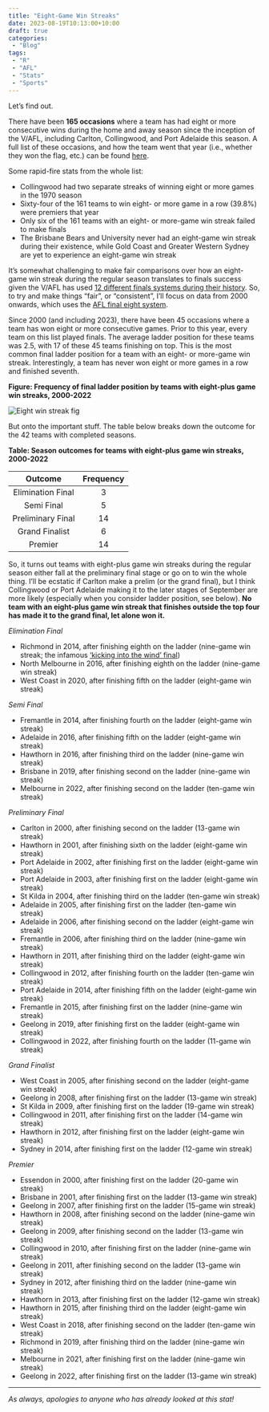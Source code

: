 ```yaml
---
title: "Eight-Game Win Streaks"
date: 2023-08-19T10:13:00+10:00
draft: true
categories:
 - "Blog"
tags:
 - "R"
 - "AFL" 
 - "Stats"
 - "Sports"
---
```


<!--more-->

Let’s find out.

There have been **165 occasions** where a team has had eight or more consecutive wins during the home and away season since the inception of the V/AFL, including Carlton, Collingwood, and Port Adelaide this season. A full list of these occasions, and how the team went that year (i.e., whether they won the flag, etc.) can be found [here](/files/content/posts/eight-plus-win-streak/eight-plus-win-streak-list.pdf). 

Some rapid-fire stats from the whole list:
- Collingwood had two separate streaks of winning eight or more games in the 1970 season
- Sixty-four of the 161 teams to win eight- or more game in a row (39.8%) were premiers that year
- Only six of the 161 teams with an eight- or more-game win streak failed to make finals
- The Brisbane Bears and University never had an eight-game win streak during their existence, while Gold Coast and Greater Western Sydney are yet to experience an eight-game win streak 

It’s somewhat challenging to make fair comparisons over how an eight-game win streak during the regular season translates to finals success given the V/AFL has used [12 different finals systems during their history](https://en.wikipedia.org/wiki/AFL_finals_series#Systems). So, to try and make things “fair”, or “consistent”, I’ll focus on data from 2000 onwards, which uses the [AFL final eight system](https://en.wikipedia.org/wiki/AFL_final_eight_system).

Since 2000 (and including 2023), there have been 45 occasions where a team has won eight or more consecutive games. Prior to this year, every team on this list played finals. The average ladder position for these teams was 2.5, with 17 of these 45 teams finishing on top. This is the most common final ladder position for a team with an eight- or more-game win streak. Interestingly, a team has never won eight or more games in a row and finished seventh.

**Figure: Frequency of final ladder position by teams with eight-plus game win streaks, 2000-2022**

![Eight win streak fig](/files/content/posts/eight-plus-win-streak/eight-win-ladder-pos.png)

But onto the important stuff. The table below breaks down the outcome for the 42 teams with completed seasons.

**Table: Season outcomes for teams with eight-plus game win streaks, 2000-2022**

<center>

| Outcome           | Frequency |
| :---------------: | :-------: |
| Elimination Final | 3         |
| Semi Final        | 5         |
| Preliminary Final | 14        |
| Grand Finalist    | 6         |
| Premier           | 14        |

</center>

So, it turns out teams with eight-plus game win streaks during the regular season either fall at the preliminary final stage or go on to win the whole thing. I’ll be ecstatic if Carlton make a prelim (or the grand final), but I think Collingwood or Port Adelaide making it to the later stages of September are more likely (especially when you consider ladder position, see below). **No team with an eight-plus game win streak that finishes outside the top four has made it to the grand final, let alone won it.** 

*Elimination Final*
- Richmond in 2014, after finishing eighth on the ladder (nine-game win streak; the infamous [‘kicking into the wind’ final](https://www.afl.com.au/news/444279/a-flip-of-the-coin-cotchins-call-irrelevant-to-sundays-result-say-tigers))
- North Melbourne in 2016, after finishing eighth on the ladder (nine-game win streak)
- West Coast in 2020, after finishing fifth on the ladder (eight-game win streak)

*Semi Final*
- Fremantle in 2014, after finishing fourth on the ladder (eight-game win streak)
- Adelaide in 2016, after finishing fifth on the ladder (eight-game win streak)
- Hawthorn in 2016, after finishing third on the ladder (nine-game win streak)
- Brisbane in 2019, after finishing second on the ladder (nine-game win streak)
- Melbourne in 2022, after finishing second on the ladder (ten-game win streak)

*Preliminary Final*
- Carlton in 2000, after finishing second on the ladder (13-game win streak)
- Hawthorn in 2001, after finishing sixth on the ladder (eight-game win streak)
- Port Adelaide in 2002, after finishing first on the ladder (eight-game win streak)
- Port Adelaide in 2003, after finishing first on the ladder (eight-game win streak)
- St Kilda in 2004, after finishing third on the ladder (ten-game win streak)
- Adelaide in 2005, after finishing first on the ladder (ten-game win streak)
- Adelaide in 2006, after finishing second on the ladder (eight-game win streak)
- Fremantle in 2006, after finishing third on the ladder (nine-game win streak)
- Hawthorn in 2011, after finishing third on the ladder (eight-game win streak)
- Collingwood in 2012, after finishing fourth on the ladder (ten-game win streak)
- Port Adelaide in 2014, after finishing fifth on the ladder (eight-game win streak)
- Fremantle in 2015, after finishing first on the ladder (nine-game win streak)
- Geelong in 2019, after finishing first on the ladder (eight-game win streak)
- Collingwood in 2022, after finishing fourth on the ladder (11-game win streak)

*Grand Finalist*
- West Coast in 2005, after finishing second on the ladder (eight-game win streak)
- Geelong in 2008, after finishing first on the ladder (13-game win streak)
- St Kilda in 2009, after finishing first on the ladder (19-game win streak)
- Collingwood in 2011, after finishing first on the ladder (14-game win streak)
- Hawthorn in 2012, after finishing first on the ladder (eight-game win streak)
- Sydney in 2014, after finishing first on the ladder (12-game win streak)

*Premier*
- Essendon in 2000, after finishing first on the ladder (20-game win streak)
- Brisbane in 2001, after finishing first on the ladder (13-game win streak)
- Geelong in 2007, after finishing first on the ladder (15-game win streak)
- Hawthorn in 2008, after finishing second on the ladder (nine-game win streak)
- Geelong in 2009, after finishing second on the ladder (13-game win streak)
- Collingwood in 2010, after finishing first on the ladder (nine-game win streak)
- Geelong in 2011, after finishing second on the ladder (13-game win streak)
- Sydney in 2012, after finishing third on the ladder (nine-game win streak)
- Hawthorn in 2013, after finishing first on the ladder (12-game win streak)
- Hawthorn in 2015, after finishing third on the ladder (eight-game win streak)
- West Coast in 2018, after finishing second on the ladder (ten-game win streak)
- Richmond in 2019, after finishing third on the ladder (nine-game win streak)
- Melbourne in 2021, after finishing first on the ladder (nine-game win streak)
- Geelong in 2022, after finishing first on the ladder (13-game win streak)

--- 

*As always, apologies to anyone who has already looked at this stat!*
